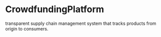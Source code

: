 # CrowdfundingPlatform
 transparent supply chain management system that tracks products from origin to consumers.
